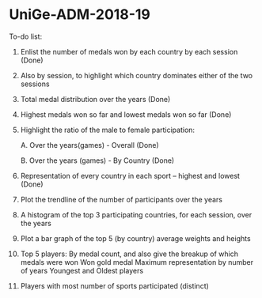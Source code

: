# UniGe-ADM-2018-19

To-do list:
1.	Enlist the number of medals won by each country by each session (Done)
2.	Also by session, to highlight which country dominates either of the two sessions
3.	Total medal distribution over the years (Done)
4.  Highest medals won so far and lowest medals won so far (Done)
5.	Highlight the ratio of the male to female participation:

    A. Over the years(games) - Overall (Done)
    
    B. Over the years (games) - By Country (Done)
6.	Representation of every country in each sport – highest and lowest (Done)
7.	Plot the trendline of the number of participants over the years
8.	A histogram of the top 3 participating countries, for each session, over the years
9.	Plot a bar graph of the top 5 (by country) average weights and heights
10.	Top 5 players:
    By medal count, and also give the breakup of which medals were won
    Won gold medal
    Maximum representation by number of years
    Youngest and Oldest players
11. Players with most number of sports participated (distinct)
